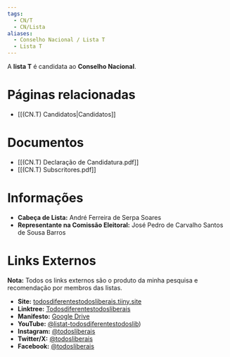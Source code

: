 ```yaml
---
tags:
  - CN/T
  - CN/Lista
aliases:
  - Conselho Nacional / Lista T
  - Lista T
---
```

A **lista T** é candidata ao **Conselho Nacional**.

# Páginas relacionadas

- [[(CN.T) Candidatos|Candidatos]]

# Documentos

- [[(CN.T) Declaração de Candidatura.pdf]]
- [[(CN.T) Subscritores.pdf]]

# Informações

- **Cabeça de Lista:** André Ferreira de Serpa Soares
- **Representante na Comissão Eleitoral:** José Pedro de Carvalho Santos de Sousa Barros

# Links Externos

**Nota:** Todos os links externos são o produto da minha pesquisa e recomendação por membros das listas.

- **Site:** [todosdiferentestodosliberais.tiiny.site](https://todosdiferentestodosliberais.tiiny.site)
- **Linktree:** [Todosdiferentestodosliberais](https://linktr.ee/Todosdiferentestodosliberais)
- **Manifesto:** [Google Drive](https://drive.google.com/file/d/1DikzBam0nilWCfxGe9mdjy7hIZhQQsZH/view)
- **YouTube:** [@listat-todosdiferentestodoslib](https://www.youtube.com/@listat-todosdiferentestodoslib/featured))
- **Instagram:** [@todosliberais](https://www.instagram.com/todosliberais)
- **Twitter/X:** [@todosliberais](https://x.com/todosliberais)
- **Facebook:** [@todosliberais](https://www.facebook.com/todosliberais/)

